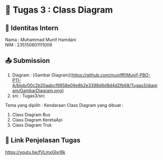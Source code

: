 # 📁 Tugas 3 : Class Diagram

## 👤 Identitas Intern
Nama : Muhammad Munif Hamdani             
NIM  : 235150601111009

## 📤 Submission

1. Diagram : [Gambar Diagram]{https://github.com/munifff/Munif-PBO-PTI-A/blob/00c2b20aabcf9858e09e8b2e3398d6d8d4d2fb68/Tugas3/diagram/GambarDiagram.png}
2. src : Tugas3/src

Tema yang dipilih : Kendaraan
Class Diagram yang dibuat : 
1. Class Diagram Bus
2. Class Diagram KeretaApi
3. Class Diagram Truk

## 🔗 Link Penjelasan Tugas
https://youtu.be/fVLmxGIxrBk
